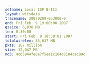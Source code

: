 ```yaml
---
setname: Local ISP B-III
layout: witsdata
tracename: 20070209-053000-0
end: Fri Feb  9 19:00:00 2007
gzsize: 6,836 MB
len: 0:30:00
start: Fri Feb  9 18:30:01 2007
totalwirelen: 85,637 MB
pkts: 167 million
size: 12,047 MB
md5: 4c65944fe8e7f5ee1c164c8104cac89c
---
```

